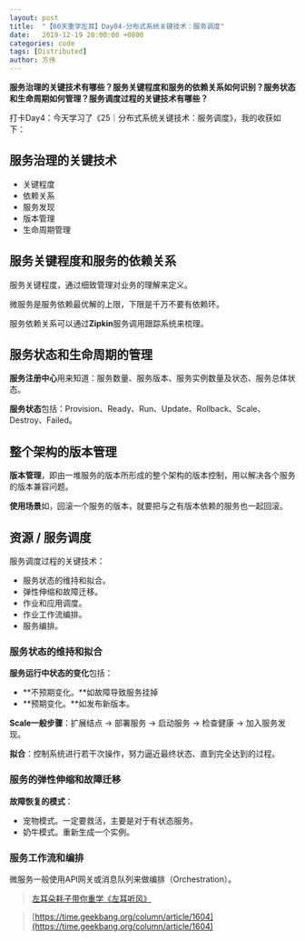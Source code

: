 ```yaml
---
layout: post
title:  "【60天重学左耳】Day04-分布式系统关键技术：服务调度"
date:   2019-12-19 20:00:00 +0800
categories: code
tags: [Distributed]
author: 方伟
---
```


**服务治理的关键技术有哪些？服务关键程度和服务的依赖关系如何识别？服务状态和生命周期如何管理？服务调度过程的关键技术有哪些？**

<!--more-->

打卡Day4：今天学习了《25｜分布式系统关键技术：服务调度》，我的收获如下：

## 服务治理的关键技术

* 关键程度
* 依赖关系
* 服务发现
* 版本管理
* 生命周期管理

## 服务关键程度和服务的依赖关系

服务关键程度，通过细致管理对业务的理解来定义。

微服务是服务依赖最优解的上限，下限是千万不要有依赖环。

服务依赖关系可以通过**Zipkin**服务调用跟踪系统来梳理。

## 服务状态和生命周期的管理

**服务注册中心**用来知道：服务数量、服务版本、服务实例数量及状态、服务总体状态。

**服务状态**包括：Provision、Ready、Run、Update、Rollback、Scale、Destroy、Failed。

## 整个架构的版本管理

**版本管理**，即由一堆服务的版本所形成的整个架构的版本控制，用以解决各个服务的版本兼容问题。

**使用场景**如，回滚一个服务的版本，就要把与之有版本依赖的服务也一起回滚。

## 资源 / 服务调度

服务调度过程的关键技术：

* 服务状态的维持和拟合。
* 弹性伸缩和故障迁移。
* 作业和应用调度。
* 作业工作流编排。
* 服务编排。

### 服务状态的维持和拟合

**服务运行中状态的变化**包括：

* **不预期变化。**如故障导致服务挂掉
* **预期变化。**如发布新版本。

**Scale一般步骤**：扩展结点 -> 部署服务 -> 启动服务 -> 检查健康 -> 加入服务发现。

**拟合**：控制系统进行若干次操作，努力逼近最终状态、直到完全达到的过程。

### 服务的弹性伸缩和故障迁移

**故障恢复的模式**：

* 宠物模式。一定要救活，主要是对于有状态服务。
* 奶牛模式。重新生成一个实例。

### 服务工作流和编排

微服务一般使用API网关或消息队列来做编排（Orchestration）。

> [左耳朵耗子带你重学《左耳听风》](https://time.geekbang.org/column/article/177414)

> [https://time.geekbang.org/column/article/1604](https://time.geekbang.org/column/article/1604)

